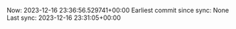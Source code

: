 Now: 2023-12-16 23:36:56.529741+00:00 Earliest commit since sync: None Last sync: 2023-12-16 23:31:05+00:00
